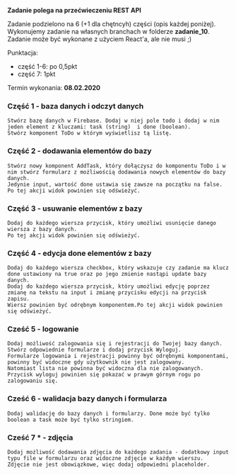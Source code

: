 **Zadanie polega na przećwieczeniu REST API**

Zadanie podzielono na 6 (+1 dla chętncyh) części (opis każdej poniżej). Wykonujemy zadanie na własnych branchach w folderze **zadanie_10**. 
Zadanie może być wykonane z użyciem React'a, ale nie musi ;)

Punktacja: 
* część 1-6: po 0,5pkt
* część 7: 1pkt

Termin wykonania: **08.02.2020**

### Część 1 - baza danych i odczyt danych

    Stwórz bazę danych w Firebase. Dodaj w niej pole todo i dodaj w nim jeden element z kluczami: task (string)  i done (boolean).
    Stwórz komponent ToDo w którym wyświetlisz tą listę.

### Część 2 - dodawania elementów do bazy

    Stwórz nowy komponent AddTask, który dołączysz do komponentu ToDo i w nim stwórz formularz z możliwością dodawania nowych elementów do bazy danych.
    Jedynie input, wartość done ustawia się zawsze na początku na false. Po tej akcji widok powinien się odświeżyć.
   
### Część 3 - usuwanie elementów z bazy

    Dodaj do każdego wiersza przycisk, który umożliwi usunięcie danego wiersza z bazy danych. 
    Po tej akcji widok powinien się odświeżyć.
   
### Część 4 - edycja done elementów z bazy

    Dodaj do każdego wiersza checkbox, który wskazuje czy zadanie ma klucz done ustawiony na true oraz po jego zmienie nastąpi update bazy danych.
    Dodaj do każdego wiersza przycisk, który umożliwi edycję poprzez zmianę na tekstu na input i zmianę przycisku edycji na przycisk zapisu.
    Wiersz powinien być odrębnym komponentem.Po tej akcji widok powinien się odświeżyć.
   
### Cześć 5 - logowanie

    Dodaj możliwość zalogowania się i rejestracji do Twojej bazy danych. Stwórz odpowiednie formularze i dodaj przycisk Wyloguj. 
    Formularze logowania i rejestracji powinny być odrębnymi komponentami, powinny być widoczne gdy użytkownik nie jest zalogowany. 
    Natomiast lista nie powinna być widoczna dla nie zalogowanych. Przycisk wyloguj powinien się pokazać w prawym górnym rogu po zalogowaniu się.
   
### Cześć 6 - walidacja bazy danych i formularza

    Dodaj walidację do bazy danych i formularzy. Done może być tylko boolean a task może być tylko stringiem. 
   
### Cześć 7 * - zdjęcia

    Dodaj możliwość dodawania zdjęcia do każdego zadania - dodatkowy input typu file w formularzu oraz widoczne zdjęcie w każdym wierszu.
    Zdjęcie nie jest obowiązkowe, więc dodaj odpowiedni placeholder.


   
